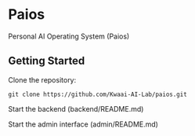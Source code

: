 # Paios
Personal AI Operating System (Paios)

## Getting Started

Clone the repository:

    git clone https://github.com/Kwaai-AI-Lab/paios.git

Start the backend (backend/README.md)

Start the admin interface (admin/README.md)
